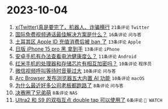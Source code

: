 # 2023-10-04

1. [x(Twitter)真是要完了，机器人、诈骗横行](https://www.v2ex.com/t/978821) `21条评论` `Twitter`
1. [国际免费视频通话最佳解决方案是什么？](https://www.v2ex.com/t/978818) `16条评论` `问与答`
1. [土耳其区 Apple ID 充值消费后被 ban 了](https://www.v2ex.com/t/978834) `13条评论` `Apple`
1. [日版 iPhone 15 pro 黑 拿到手](https://www.v2ex.com/t/978819) `13条评论` `iPhone`
1. [安卓手机有办法查看电池健康度么？](https://www.v2ex.com/t/978836) `11条评论` `Android`
1. [红米手机的处理器和存储芯片有相互加密吗？](https://www.v2ex.com/t/978825) `10条评论` `程序员`
1. [微信视频呼叫等待时音量过大](https://www.v2ex.com/t/978824) `10条评论` `问与答`
1. [Arc Browser 发布浏览器五大内置 AI 功能](https://www.v2ex.com/t/978817) `10条评论` `macOS`
1. [为什么最近好多公司老板都跑路了](https://www.v2ex.com/t/978839) `8条评论` `问与答`
1. [决赛圈了兄弟萌](https://www.v2ex.com/t/978827) `8条评论` `NAS`
1. [Ultra2 和 S9 的双指互点 double tap 可以使用了](https://www.v2ex.com/t/978850) `6条评论` ` WATCH`
